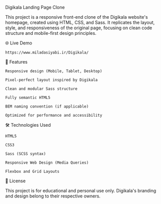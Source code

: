 Digikala Landing Page Clone

This project is a responsive front-end clone of the Digikala website's homepage, created using HTML, CSS, and Sass. It replicates the layout, style, and responsiveness of the original page, focusing on clean code structure and mobile-first design principles.

🌐 Live Demo

    https://www.miladasiyabi.ir/Digikala/

📌 Features

    Responsive design (Mobile, Tablet, Desktop)

    Pixel-perfect layout inspired by Digikala

    Clean and modular Sass structure

    Fully semantic HTML5

    BEM naming convention (if applicable)

    Optimized for performance and accessibility

🛠️ Technologies Used

    HTML5

    CSS3

    Sass (SCSS syntax)

    Responsive Web Design (Media Queries)

    Flexbox and Grid Layouts

🧾 License

This project is for educational and personal use only. Digikala's branding and design belong to their respective owners.

